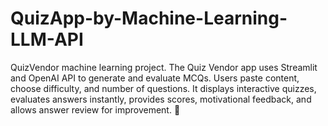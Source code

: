 # QuizApp-by-Machine-Learning-LLM-API
QuizVendor machine learning project. The Quiz Vendor app uses Streamlit and OpenAI API to generate and evaluate MCQs. Users paste content, choose difficulty, and number of questions. It displays interactive quizzes, evaluates answers instantly, provides scores, motivational feedback, and allows answer review for improvement. 🚀
